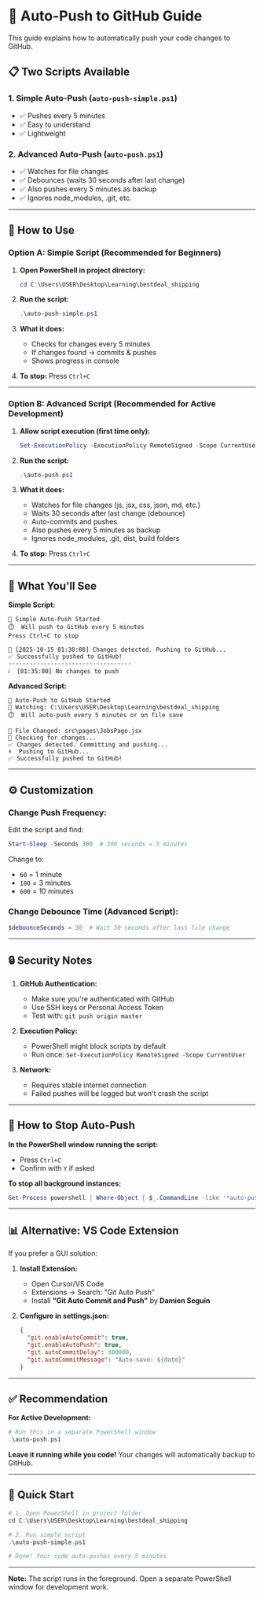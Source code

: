 # 🚀 Auto-Push to GitHub Guide

This guide explains how to automatically push your code changes to GitHub.

## 📋 Two Scripts Available

### **1. Simple Auto-Push** (`auto-push-simple.ps1`)
- ✅ Pushes every 5 minutes
- ✅ Easy to understand
- ✅ Lightweight

### **2. Advanced Auto-Push** (`auto-push.ps1`)
- ✅ Watches for file changes
- ✅ Debounces (waits 30 seconds after last change)
- ✅ Also pushes every 5 minutes as backup
- ✅ Ignores node_modules, .git, etc.

---

## 🎯 How to Use

### **Option A: Simple Script (Recommended for Beginners)**

1. **Open PowerShell in project directory:**
   ```powershell
   cd C:\Users\USER\Desktop\Learning\bestdeal_shipping
   ```

2. **Run the script:**
   ```powershell
   .\auto-push-simple.ps1
   ```

3. **What it does:**
   - Checks for changes every 5 minutes
   - If changes found → commits & pushes
   - Shows progress in console

4. **To stop:** Press `Ctrl+C`

---

### **Option B: Advanced Script (Recommended for Active Development)**

1. **Allow script execution (first time only):**
   ```powershell
   Set-ExecutionPolicy -ExecutionPolicy RemoteSigned -Scope CurrentUser
   ```

2. **Run the script:**
   ```powershell
   .\auto-push.ps1
   ```

3. **What it does:**
   - Watches for file changes (js, jsx, css, json, md, etc.)
   - Waits 30 seconds after last change (debounce)
   - Auto-commits and pushes
   - Also pushes every 5 minutes as backup
   - Ignores node_modules, .git, dist, build folders

4. **To stop:** Press `Ctrl+C`

---

## 🎨 What You'll See

**Simple Script:**
```
🚀 Simple Auto-Push Started
⏱️  Will push to GitHub every 5 minutes
Press Ctrl+C to stop

📝 [2025-10-15 01:30:00] Changes detected. Pushing to GitHub...
✅ Successfully pushed to GitHub!
-----------------------------------
ℹ️  [01:35:00] No changes to push
```

**Advanced Script:**
```
🚀 Auto-Push to GitHub Started
📁 Watching: C:\Users\USER\Desktop\Learning\bestdeal_shipping
⏱️  Will auto-push every 5 minutes or on file save

📄 File Changed: src\pages\JobsPage.jsx
📝 Checking for changes...
✅ Changes detected. Committing and pushing...
⬆️  Pushing to GitHub...
✅ Successfully pushed to GitHub!
```

---

## ⚙️ Customization

### **Change Push Frequency:**

Edit the script and find:
```powershell
Start-Sleep -Seconds 300  # 300 seconds = 5 minutes
```

Change to:
- `60` = 1 minute
- `180` = 3 minutes
- `600` = 10 minutes

### **Change Debounce Time (Advanced Script):**

```powershell
$debounceSeconds = 30  # Wait 30 seconds after last file change
```

---

## 🔒 Security Notes

1. **GitHub Authentication:**
   - Make sure you're authenticated with GitHub
   - Use SSH keys or Personal Access Token
   - Test with: `git push origin master`

2. **Execution Policy:**
   - PowerShell might block scripts by default
   - Run once: `Set-ExecutionPolicy RemoteSigned -Scope CurrentUser`

3. **Network:**
   - Requires stable internet connection
   - Failed pushes will be logged but won't crash the script

---

## 🛑 How to Stop Auto-Push

**In the PowerShell window running the script:**
- Press `Ctrl+C`
- Confirm with `Y` if asked

**To stop all background instances:**
```powershell
Get-Process powershell | Where-Object { $_.CommandLine -like '*auto-push*' } | Stop-Process
```

---

## 📊 Alternative: VS Code Extension

If you prefer a GUI solution:

1. **Install Extension:**
   - Open Cursor/VS Code
   - Extensions → Search: "Git Auto Push"
   - Install **"Git Auto Commit and Push"** by **Damien Seguin**

2. **Configure in settings.json:**
   ```json
   {
     "git.enableAutoCommit": true,
     "git.enableAutoPush": true,
     "git.autoCommitDelay": 300000,
     "git.autoCommitMessage": "Auto-save: ${date}"
   }
   ```

---

## ✅ Recommendation

**For Active Development:**
```powershell
# Run this in a separate PowerShell window
.\auto-push.ps1
```

**Leave it running while you code!** Your changes will automatically backup to GitHub.

---

## 🎯 Quick Start

```powershell
# 1. Open PowerShell in project folder
cd C:\Users\USER\Desktop\Learning\bestdeal_shipping

# 2. Run simple script
.\auto-push-simple.ps1

# Done! Your code auto-pushes every 5 minutes
```

---

**Note:** The script runs in the foreground. Open a separate PowerShell window for development work.

